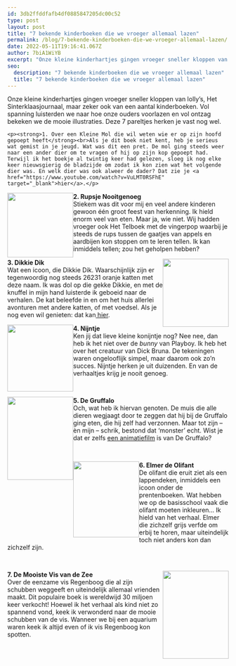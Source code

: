 ```yaml
---
id: 3db2ffddfafb4df0885847205dc00c52
type: post
layout: post
title: "7 bekende kinderboeken die we vroeger allemaal lazen"
permalink: /blog/7-bekende-kinderboeken-die-we-vroeger-allemaal-lazen/
date: 2022-05-11T19:16:41.067Z
author: 7biA1WiYB
excerpt: "Onze kleine kinderhartjes gingen vroeger sneller kloppen van lolly’s, Het Sinterklaasjournaal, maar zeker ook van een aantal kinderboeken. Vol spanning luisterden we naar hoe onze ouders voorlazen en vol ontzag bekeken we de mooie illustraties. Deze 7 pareltjes herken je vast nog wel.  "
seo:
  description: "7 bekende kinderboeken die we vroeger allemaal lazen"
  title: "7 bekende kinderboeken die we vroeger allemaal lazen"
---
```

Onze kleine kinderhartjes gingen vroeger sneller kloppen van lolly’s, Het Sinterklaasjournaal, maar zeker ook van een aantal kinderboeken. Vol spanning luisterden we naar hoe onze ouders voorlazen en vol ontzag bekeken we de mooie illustraties. Deze 7 pareltjes herken je vast nog wel.  

    <p><strong>1. Over een Kleine Mol die wil weten wie er op zijn hoofd gepoept heeft</strong><br>Als je dit boek niet kent, heb je serieus wat gemist in je jeugd. Wat was dit een pret. De mol ging steeds weer naar een ander dier om te vragen of hij op zijn kop gepoept had. Terwijl ik het boekje al twintig keer had gelezen, sloeg ik nog elke keer nieuwsgierig de bladzijde om zodat ik kon zien wat het volgende dier was. En welk dier was ook alweer de dader? Dat zie je <a href="https://www.youtube.com/watch?v=VuLMT0RSFhE" target="_blank">hier</a>.</p>
<p><div class="media media-element-container media-default media-float-left"><div id="file-534000" class="file file-image file-image-png">

        
  
  <div class="content">
    <img height="749" width="766" style="font-size: 13.008px; width: 150px; height: 147px; float: left;" class="media-element file-default" data-delta="1" src="https://original.sevendays.nl/sites/default/files/rups_0.PNG" alt="">  </div>

  
</div>
</div>
<p><strong>2. Rupsje Nooitgenoeg</strong><br>Stiekem was dit voor mij en veel andere kinderen gewoon één groot feest van herkenning. Ik hield enorm veel van eten. Maar ja, wie niet. Wij hadden vroeger ook Het Telboek met de vingerpop waarbij je steeds de rups tussen de gaatjes van appels en aardbijen kon stoppen om te leren tellen. Ik kan inmiddels tellen; zou het geholpen hebben?</p>
<p><div class="media media-element-container media-default media-float-right"><div id="file-534001" class="file file-image file-image-png">

        
  
  <div class="content">
    <img height="784" width="761" style="font-size: 13.008px; height: 155px; width: 150px; float: right;" class="media-element file-default" data-delta="1" src="https://original.sevendays.nl/sites/default/files/dikkie%20dik.PNG" alt="">  </div>

  
</div>
</div>
<p><strong>3. Dikkie Dik</strong><br>Wat een icoon, die Dikkie Dik. Waarschijnlijk zijn er tegenwoordig nog steeds 26231 oranje katten met deze naam. Ik was dol op die gekke Dikkie, en met de knuffel in mijn hand luisterde ik geboeid naar de verhalen. De kat beleefde in en om het huis allerlei avonturen met andere katten, of met voedsel. Als je nog even wil genieten: dat kan<a href="https://www.youtube.com/watch?v=-6xFwqIezXU" target="_blank"> hier</a>.</p>
<p><div class="media media-element-container media-default media-float-left"><div id="file-534002" class="file file-image file-image-png">

        
  
  <div class="content">
    <img height="788" width="777" style="height: 152px; width: 150px; float: left;" class="media-element file-default" data-delta="2" src="https://original.sevendays.nl/sites/default/files/nijtnje.PNG" alt="">  </div>

  
</div>
</div>
<p><strong>4. Nijntje</strong><br>Ken jij dat lieve kleine konijntje nog? Nee nee, dan heb ik het niet over de<em> bunny</em> van Playboy. Ik heb het over het creatuur van Dick Bruna. De tekeningen waren ongelooflijk simpel, maar daarom ook zo’n succes. Nijntje herken je uit duizenden. En van de verhaaltjes krijg je nooit genoeg.</p>
<p> </p>
<p><div class="media media-element-container media-default media-float-left"><div id="file-534003" class="file file-image file-image-png">

        
  
  <div class="content">
    <img height="786" width="623" style="height: 189px; width: 150px; float: left;" class="media-element file-default" data-delta="3" src="https://original.sevendays.nl/sites/default/files/gruffalo.PNG" alt="">  </div>

  
</div>
</div>
<p><strong>5. De Gruffalo</strong><br>Och, wat heb ik hiervan genoten. De muis die alle dieren wegjaagt door te zeggen dat hij bij de Gruffalo ging eten, die hij zelf had verzonnen. Maar tot zijn – èn mijn – schrik, bestond dat ‘monster’ echt. Wist je dat er zelfs <a href="https://www.youtube.com/watch?v=yHoyg_pwT2w" target="_blank">een animatiefilm</a> is van De Gruffalo?</p>
<p> </p>
<p><div class="media media-element-container media-default media-float-left"><div id="file-534004" class="file file-image file-image-png">

        
  
  <div class="content">
    <img height="782" width="678" style="height: 173px; width: 150px; float: left;" class="media-element file-default" data-delta="4" src="https://original.sevendays.nl/sites/default/files/elmer.PNG" alt="">  </div>

  
</div>
</div>
<p><strong>6. Elmer de Olifant</strong><br>De olifant die eruit ziet als een lappendeken, inmiddels een icoon onder de prentenboeken. Wat hebben we op de basisschool vaak die olifant moeten inkleuren… Ik hield van het verhaal. Elmer die zichzelf grijs verfde om erbij te horen, maar uiteindelijk toch niet anders kon dan zichzelf zijn. </p>
<p> </p>
<p><div class="media media-element-container media-default media-float-right"><div id="file-534005" class="file file-image file-image-png">

        
  
  <div class="content">
    <img height="727" width="545" style="height: 200px; width: 150px; float: right;" class="media-element file-default" data-delta="5" src="https://original.sevendays.nl/sites/default/files/mooiste%20vis.PNG" alt="">  </div>

  
</div>
</div>
<p><strong>7. De Mooiste Vis van de Zee</strong><br>Over de eenzame vis Regenboog die al zijn schubben weggeeft en uiteindelijk allemaal vrienden maakt. Dit populaire boek is wereldwijd 30 miljoen keer verkocht! Hoewel ik het verhaal als kind niet zo spannend vond, keek ik verwonderd naar de mooie schubben van de vis. Wanneer we bij een aquarium waren keek ik altijd even of ik vis Regenboog kon spotten.</p>  
